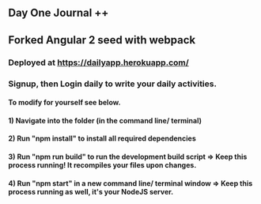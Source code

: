 ## Day One Journal ++

## Forked Angular 2 seed with webpack


### Deployed at https://dailyapp.herokuapp.com/
### Signup, then Login daily to write your daily activities.

#### To modify for yourself see below.

#### 1) Navigate into the folder (in the command line/ terminal)
#### 2) Run "npm install" to install all required dependencies
#### 3) Run "npm run build" to run the development build script => Keep this process running! It recompiles your files upon changes.
#### 4) Run "npm start" in a new command line/ terminal window => Keep this process running as well, it's your NodeJS server. 
